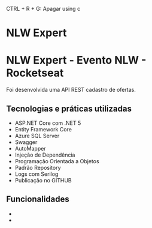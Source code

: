 CTRL + R + G: Apagar using c  

# NLW Expert
# NLW Expert - Evento NLW - Rocketseat

Foi desenvolvida uma API REST cadastro de ofertas. 

## Tecnologias e práticas utilizadas
- ASP.NET Core com .NET 5
- Entity Framework Core
- Azure SQL Server
- Swagger
- AutoMapper
- Injeção de Dependência
- Programação Orientada a Objetos
- Padrão Repository
- Logs com Serilog
- Publicação no GITHUB

## Funcionalidades
- 
- 
